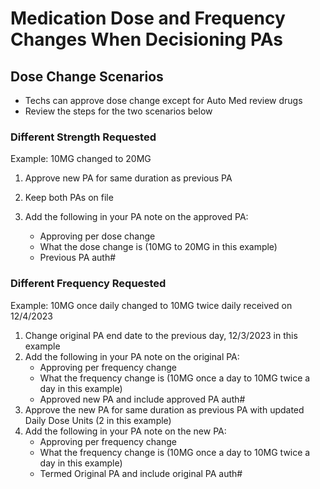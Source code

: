 # Medication Dose and Frequency Changes When Decisioning PAs

## Dose Change Scenarios 
- Techs can approve dose change except for Auto Med review drugs
- Review the steps for the two scenarios below 

### Different Strength Requested
Example: 10MG changed to 20MG

1) Approve new PA for same duration as previous PA​
   
2) Keep both PAs on file​
   
3) Add the following in your PA note on the approved PA: 
    - Approving per dose change
    - What the dose change is (10MG to 20MG in this example) 
    - Previous PA auth# 

### Different Frequency Requested
Example: 10MG once daily changed to 10MG twice daily received on 12/4/2023 

1) Change original PA end date to the previous day, 12/3/2023 in this example​
2) Add the following in your PA note on the original PA:
    - Approving per frequency change
    - What the frequency change is (10MG once a day to 10MG twice a day in this example)
    - Approved new PA and include approved PA auth# 
3) Approve the new PA for same duration as previous PA with updated Daily Dose Units (2 in this example) ​
4) Add the following in your PA note on the new PA:
    - Approving per frequency change
    - What the frequency change is (10MG once a day to 10MG twice a day in this example)
    - Termed Original PA and include original PA auth# 



